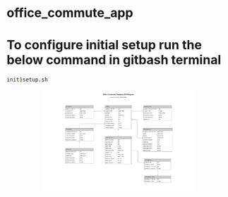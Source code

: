 # office_commute_app

# To configure initial setup run the below command in gitbash terminal 
```bash
init)setup.sh
```

<p align="center">
  <img src="Office Commute Database ER Diagram - Database ER diagram (crow's foot) (5).png" width="350" title="hover text">
</p>